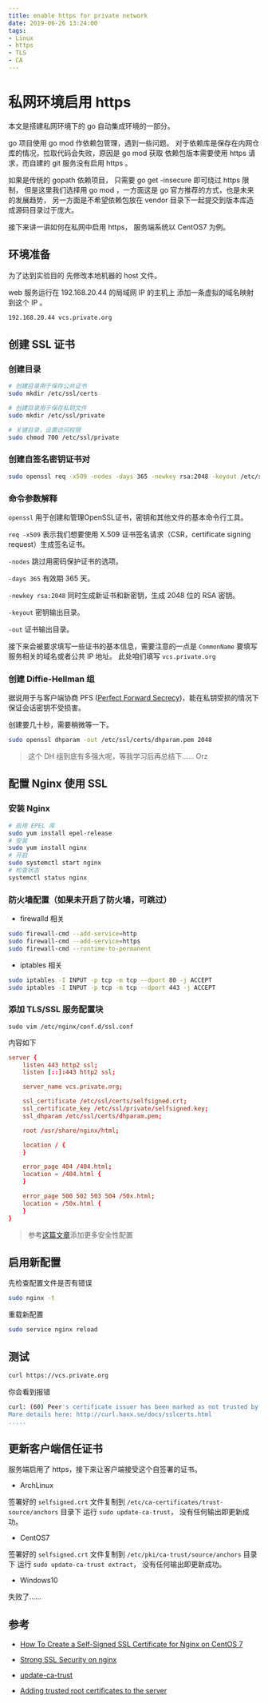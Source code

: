 ```yaml
---
title: enable https for private network
date: 2019-06-26 13:24:00
tags:
- Linux
- https
- TLS
- CA
---
```


# 私网环境启用 https

本文是搭建私网环境下的 go 自动集成环境的一部分。

go 项目使用 go mod 作依赖包管理，遇到一些问题。
对于依赖库是保存在内网仓库的情况，拉取代码会失败，原因是 go mod 获取
依赖包版本需要使用 https 请求，而自建的 git 服务没有启用 https 。

如果是传统的 gopath 依赖项目， 只需要 go get -insecure 即可绕过 https 限制，
但是这里我们选择用 go mod ，一方面这是 go 官方推荐的方式，也是未来的发展趋势，
另一方面是不希望依赖包放在 vendor 目录下一起提交到版本库造成源码目录过于庞大。

接下来讲一讲如何在私网中启用 https， 服务端系统以 CentOS7 为例。

<!-- more -->

## 环境准备

为了达到实验目的 先修改本地机器的 host 文件。

web 服务运行在 192.168.20.44 的局域网 IP 的主机上
添加一条虚拟的域名映射到这个 IP 。

```txt
192.168.20.44 vcs.private.org
```

## 创建 SSL 证书

### 创建目录

```sh
# 创建目录用于保存公共证书
sudo mkdir /etc/ssl/certs

# 创建目录用于保存私钥文件
sudo mkdir /etc/ssl/private

# 关键目录，设置访问权限
sudo chmod 700 /etc/ssl/private
```

### 创建自签名密钥证书对

```sh
sudo openssl req -x509 -nodes -days 365 -newkey rsa:2048 -keyout /etc/ssl/private/selfsigned.key -out /etc/ssl/certs/selfsigned.crt
```

### 命令参数解释

`openssl` 用于创建和管理OpenSSL证书，密钥和其他文件的基本命令行工具。

`req -x509` 表示我们想要使用 X.509 证书签名请求（CSR，certificate signing request）生成签名证书。

`-nodes` 跳过用密码保护证书的选项。

`-days 365` 有效期 365 天。

`-newkey rsa:2048` 同时生成新证书和新密钥，生成 2048 位的 RSA 密钥。

`-keyout` 密钥输出目录。

`-out` 证书输出目录。

接下来会被要求填写一些证书的基本信息，需要注意的一点是
`CommonName` 要填写服务相关的域名或者公共 IP 地址。
此处咱们填写 `vcs.private.org`

### 创建 Diffie-Hellman 组

据说用于与客户端协商 PFS ([Perfect Forward Secrecy](https://en.wikipedia.org/wiki/Forward_secrecy))，能在私钥受损的情况下保证会话密钥不受损害。

创建要几十秒，需要稍微等一下。

```sh
sudo openssl dhparam -out /etc/ssl/certs/dhparam.pem 2048
```

> 这个 DH 组到底有多强大呢，等我学习后再总结下…… Orz

## 配置 Nginx 使用 SSL

### 安装 Nginx

```sh
# 启用 EPEL 库
sudo yum install epel-release
# 安装
sudo yum install nginx
# 开启
sudo systemctl start nginx
# 检查状态
systemctl status nginx
```

### 防火墙配置（如果未开启了防火墙，可跳过）

* firewalld 相关

```sh
sudo firewall-cmd --add-service=http
sudo firewall-cmd --add-service=https
sudo firewall-cmd --runtime-to-permanent
```

* iptables 相关

```sh
sudo iptables -I INPUT -p tcp -m tcp --dport 80 -j ACCEPT
sudo iptables -I INPUT -p tcp -m tcp --dport 443 -j ACCEPT
```

### 添加 TLS/SSL 服务配置块

`sudo vim /etc/nginx/conf.d/ssl.conf`

内容如下

```conf
server {
    listen 443 http2 ssl;
    listen [::]:443 http2 ssl;

    server_name vcs.private.org;

    ssl_certificate /etc/ssl/certs/selfsigned.crt;
    ssl_certificate_key /etc/ssl/private/selfsigned.key;
    ssl_dhparam /etc/ssl/certs/dhparam.pem;

    root /usr/share/nginx/html;

    location / {
    }

    error_page 404 /404.html;
    location = /404.html {
    }

    error_page 500 502 503 504 /50x.html;
    location = /50x.html {
    }
}
```

> 参考[这篇文章](https://raymii.org/s/tutorials/Strong_SSL_Security_On_nginx.html)添加更多安全性配置

## 启用新配置

先检查配置文件是否有错误

```sh
sudo nginx -t
```

重载新配置

```sh
sudo service nginx reload
```

## 测试

```sh
curl https://vcs.private.org
```

你会看到报错

```sh
curl: (60) Peer's certificate issuer has been marked as not trusted by the user.
More details here: http://curl.haxx.se/docs/sslcerts.html
.....
```

## 更新客户端信任证书

服务端启用了 https，接下来让客户端接受这个自签署的证书。

* ArchLinux

签署好的 `selfsigned.crt` 文件复制到 `/etc/ca-certificates/trust-source/anchors` 目录下
运行 `sudo update-ca-trust`， 没有任何输出即更新成功。

* CentOS7

签署好的 `selfsigned.crt` 文件复制到 `/etc/pki/ca-trust/source/anchors` 目录下
运行 `sudo update-ca-trust extract`， 没有任何输出即更新成功。

* Windows10

失败了……

## 参考

* [How To Create a Self-Signed SSL Certificate for Nginx on CentOS 7](https://www.digitalocean.com/community/tutorials/how-to-create-a-self-signed-ssl-certificate-for-nginx-on-centos-7)

* [Strong SSL Security on nginx](https://raymii.org/s/tutorials/Strong_SSL_Security_On_nginx.html)

* [update-ca-trust](https://jlk.fjfi.cvut.cz/arch/manpages/man/update-ca-trust.8)

* [Adding trusted root certificates to the server](https://manuals.gfi.com/en/kerio/connect/content/server-configuration/ssl-certificates/adding-trusted-root-certificates-to-the-server-1605.html)
